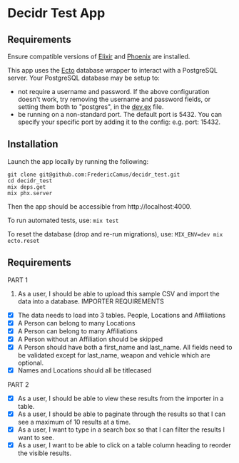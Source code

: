# Decidr Test App

## Requirements

Ensure compatible versions of [Elixir](https://elixir-lang.org/install.html) and [Phoenix](https://hexdocs.pm/phoenix/installation.html#elixir-1-14-or-later) are installed. 

This app uses the [Ecto](https://hexdocs.pm/ecto/getting-started.html) database wrapper to interact with a PostgreSQL server. Your PostgreSQL database may be setup to:

- not require a username and password. If the above configuration doesn't work, try removing the username and password fields, or setting them both to "postgres", in the [dev.ex](config/dev.exs) file.
- be running on a non-standard port. The default port is 5432. You can specify your specific port by adding it to the config: e.g. port: 15432.

## Installation

Launch the app locally by running the following:
```
git clone git@github.com:FredericCamus/decidr_test.git
cd decidr_test
mix deps.get
mix phx.server
```
Then the app should be accessible from http://localhost:4000. 

To run automated tests, use:
``
mix test
``

To reset the database (drop and re-run migrations), use:
``
MIX_ENV=dev mix ecto.reset
``

## Requirements

PART 1
1. As a user, I should be able to upload this sample CSV and import the data into a
database.
IMPORTER REQUIREMENTS
- [x] The data needs to load into 3 tables. People, Locations and Affiliations
- [x] A Person can belong to many Locations
- [x] A Person can belong to many Affiliations
- [x] A Person without an Affiliation should be skipped
- [x] A Person should have both a first_name and last_name. All fields need to be
validated except for last_name, weapon and vehicle which are optional.
- [x] Names and Locations should all be titlecased

PART 2
- [x] As a user, I should be able to view these results from the importer in a table.
- [x] As a user, I should be able to paginate through the results so that I can see a maximum
of 10 results at a time.
- [x] As a user, I want to type in a search box so that I can filter the results I want to see.
- [x] As a user, I want to be able to click on a table column heading to reorder the visible results.
